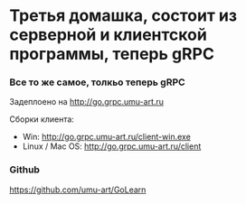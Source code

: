 <head>
    <meta charset="utf-8">
    <title>Go homework 3</title>
</head>
<h1>Третья домашка, состоит из серверной и клиентской программы, теперь gRPC</h1>

<h3>Все то же самое, толкьо теперь gRPC</h3>
<p>Задеплоено на <a href="http://go.grpc.umu-art.ru">http://go.grpc.umu-art.ru</a></p>

<p>Сборки клиента: </p>
<ul>
<li>Win: <a href="http://go.grpc.umu-art.ru/client-win.exe">http://go.grpc.umu-art.ru/client-win.exe</a></li>
<li>Linux / Mac OS: <a href="http://go.grpc.umu-art.ru/client">http://go.grpc.umu-art.ru/client</a></li>
</ul>

<h3>Github</h3>
<p><a href="https://github.com/umu-art/GoLearn">https://github.com/umu-art/GoLearn</a></p>
